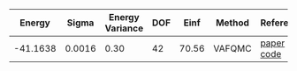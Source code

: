 | Energy   | Sigma  | Energy Variance | DOF | Einf  | Method | Reference |
|----------|--------|-----------------|-----|-------|--------|-----------|
| -41.1638 | 0.0016 | 0.30            | 42  | 70.56 | VAFQMC | [paper](https://journals.aps.org/prb/abstract/10.1103/PhysRevB.107.115133) [code](git-scm.sissa.it:TurboLattice/HST_AAD/example/50/8h/U8/Heff/b2) |
